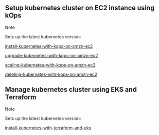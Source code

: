 ## Setup kubernetes cluster on EC2 instance using kOps

> [!NOTE]
> Sets up the latest kubernetes version:
>
> [install-kubernetes-with-kops-on-amzn-ec2](https://github.com/ashuhatkar/ashulearn-provisioning-kubernetes-on-prod-systems/blob/develop/01-install/install-kubernetes-with-kops-on-amzn-ec2.md)
>
> [upgrade-kubernetes-with-kops-on-amzn-ec2](https://github.com/ashuhatkar/ashulearn-provisioning-kubernetes-on-prod-systems/blob/develop/02-upgrade/upgrade-kubernetes-with-kops-on-amzn-ec2.md)
>
> [scaling-kubernetes-with-kops-on-amzn-ec2](https://github.com/ashuhatkar/ashulearn-provisioning-kubernetes-on-prod-systems/blob/develop/03-scale/scaling-kubernetes-with-kops-on-amzn-ec2.md)
>
> [deleting-kubernetes-with-kops-on-amzn-ec2](https://github.com/ashuhatkar/ashulearn-provisioning-kubernetes-on-prod-systems/blob/develop/04-delete/deleting-kubernetes-with-kops-on-amzn-ec2.md)

## Manage kubernetes cluster using EKS and Terraform

<!-- markdown-link-check-enable -->

> [!NOTE]
> Sets up the latest kubernetes version:
>
> [install-kubernetes-with-terraform-and-eks](https://github.com/ashuhatkar/ashulearn-provisioning-kubernetes-on-prod-systems/blob/develop/01-install/install-kubernetes-with-terraform-eks-on-amzn.md)
